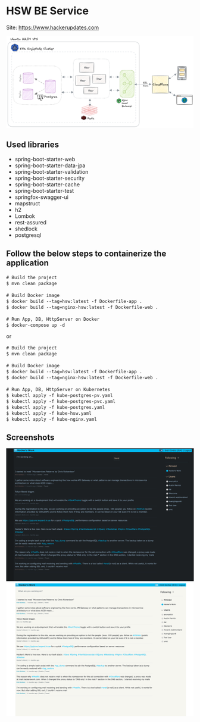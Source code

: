 # HSW BE Service

Site: https://www.hackerupdates.com

<img src="images/architecture.png">

## Used libraries
* spring-boot-starter-web
* spring-boot-starter-data-jpa
* spring-boot-starter-validation
* spring-boot-starter-security
* spring-boot-starter-cache
* spring-boot-starter-test
* springfox-swagger-ui
* mapstruct
* h2
* Lombok
* rest-assured
* shedlock
* postgresql

## Follow the below steps to containerize the application

```shell
# Build the project
$ mvn clean package

# Build Docker image
$ docker build --tag=hsw:latest -f Dockerfile-app .
$ docker build --tag=nginx-hsw:latest -f Dockerfile-web .

# Run App, DB, HttpServer on Docker
$ docker-compose up -d
```

or


```shell
# Build the project
$ mvn clean package

# Build Docker image
$ docker build --tag=hsw:latest -f Dockerfile-app .
$ docker build --tag=nginx-hsw:latest -f Dockerfile-web .

# Run App, DB, HttpServer on Kubernetes
$ kubectl apply -f kube-postgres-pv.yaml
$ kubectl apply -f kube-postgres-pvc.yaml
$ kubectl apply -f kube-postgres.yaml
$ kubectl apply -f kube-hsw.yaml
$ kubectl apply -f kube-nginx.yaml
```

## Screenshots
<img src="images/web-dark.png" width="600">
<img src="images/web-light.png" width="600">
